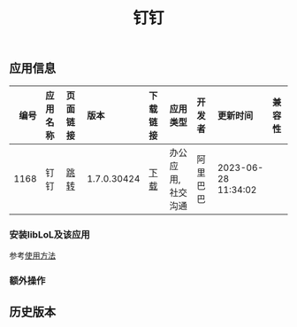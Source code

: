 ﻿---
id: 1168
title: 钉钉
toc: true
weight: 1168
---

## 应用信息 
|   编号 | 应用名称   | 页面链接                                        | 版本          | 下载链接                                                                                            | 应用类型      | 开发者   | 更新时间                | 兼容性   |
|-----:|:-------|:--------------------------------------------|:------------|:------------------------------------------------------------------------------------------------|:----------|:------|:--------------------|:------|
| 1168 | 钉钉     | [跳转](http://app.loongapps.cn/#/detail/1168) | 1.7.0.30424 | [下载](http://113.24.212.22:8090/upload/file/com.alibabainc.dingtalk_1.7.0.30424_loongarch64.deb) | 办公应用,社交沟通 | 阿里巴巴  | 2023-06-28 11:34:02 |       |
### 安装libLoL及该应用 
参考[使用方法](/docs/usage) 
### 额外操作 


## 历史版本 
 